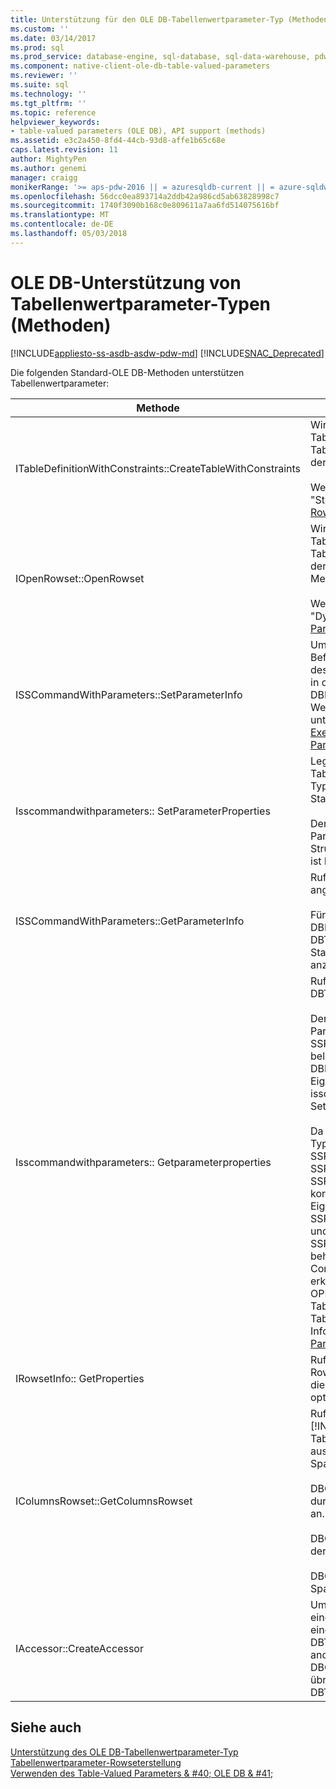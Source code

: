 ```yaml
---
title: Unterstützung für den OLE DB-Tabellenwertparameter-Typ (Methoden) | Microsoft Docs
ms.custom: ''
ms.date: 03/14/2017
ms.prod: sql
ms.prod_service: database-engine, sql-database, sql-data-warehouse, pdw
ms.component: native-client-ole-db-table-valued-parameters
ms.reviewer: ''
ms.suite: sql
ms.technology: ''
ms.tgt_pltfrm: ''
ms.topic: reference
helpviewer_keywords:
- table-valued parameters (OLE DB), API support (methods)
ms.assetid: e3c2a450-8fd4-44cb-93d8-affe1b65c68e
caps.latest.revision: 11
author: MightyPen
ms.author: genemi
manager: craigg
monikerRange: '>= aps-pdw-2016 || = azuresqldb-current || = azure-sqldw-latest || >= sql-server-2016 || = sqlallproducts-allversions'
ms.openlocfilehash: 56dcc0ea893714a2ddb42a986cd5ab63828998c7
ms.sourcegitcommit: 1740f3090b168c0e809611a7aa6fd514075616bf
ms.translationtype: MT
ms.contentlocale: de-DE
ms.lasthandoff: 05/03/2018
---
```

# <a name="ole-db-table-valued-parameter-type-support-methods"></a>OLE DB-Unterstützung von Tabellenwertparameter-Typen (Methoden)
[!INCLUDE[appliesto-ss-asdb-asdw-pdw-md](../../includes/appliesto-ss-asdb-asdw-pdw-md.md)]
[!INCLUDE[SNAC_Deprecated](../../includes/snac-deprecated.md)]

  Die folgenden Standard-OLE DB-Methoden unterstützen Tabellenwertparameter:  
  
|Methode|Tabellenwertparameter-Unterstützung|  
|------------|-------------------------------------|  
|ITableDefinitionWithConstraints::CreateTableWithConstraints|Wird verwendet, wenn Sie den Typ des Tabellenwertparameters kennen und ein Tabellenwertparameter-Rowsetobjekt anhand der Typinformation instanziieren möchten.<br /><br /> Weitere Informationen finden Sie unter "Statischen Szenario" in [Table-Valued Parameter Rowseterstellung](../../relational-databases/native-client-ole-db-table-valued-parameters/table-valued-parameter-rowset-creation.md).|  
|IOpenRowset::OpenRowset|Wird verwendet, wenn Sie den Typ eines Tabellenwertparameters nicht kennen und ein Tabellenwertparameter-Rowsetobjekt anhand der vom Server abgerufenen Metadateninformationen instanziieren möchten.<br /><br /> Weitere Informationen finden Sie unter "Dynamischen Szenario" in [Table-Valued Parameter Rowseterstellung](../../relational-databases/native-client-ole-db-table-valued-parameters/table-valued-parameter-rowset-creation.md).|  
|ISSCommandWithParameters::SetParameterInfo|Um ein Tabellenwertparameter-Befehlsparameters gibt der Consumer den Typ des Parameters als 'Table' oder 'DBTYPE_TABLE' in der *PwszName* -Element der DBPARAMBINDINFO-Struktur. Die *UlParamSize* -Wert von ~ 0. Weitere Informationen finden Sie unter "Tabellenwertparameter-Spezifikation" in [Executing Commands Containing Table-Valued Parameter](../../relational-databases/native-client-ole-db-table-valued-parameters/executing-commands-containing-table-valued-parameters.md).|  
|Isscommandwithparameters:: SetParameterProperties|Legt spezielle Eigenschaften für Tabellenwertparameter fest, z. B. Schemaname, Typname, Spaltenreihenfolge und Standardspalten.<br /><br /> Der Consumer gibt die Ordnungszahl des Parameters in der *iOrdinal* der SSPARAMPROPS-Struktur. Die angeforderte Eigenschaftengruppe ist DBPROPSET_SQLSERVERPARAMETER.|  
|ISSCommandWithParameters::GetParameterInfo|Ruft die Typen aller Parameter zu einem angegebenen Befehl ab.<br /><br /> Für Tabellenwertparameter der *wType* Feld in der DBPARAMINFO-Struktur über den Typ DBTYPE_TABLE. Die *UlParamSize* Standardfeldsatz auf ~ 0, um unbekannte Länge anzugeben.|  
|Isscommandwithparameters:: Getparameterproperties|Ruft weitere Typinformationen für Parameter des DBTYPE_TABLE-Typs ab.<br /><br /> Der Consumer gibt die Ordnungszahl des Parameters in der *iOrdinal* -Element der SSPARAMPROPS-Struktur. Der Consumer kann beliebige Eigenschaften in der DBPROPSET_SQLSERVERPARAMETER-Eigenschaftengruppe anfordern, die unter isscommandwithparameters:: SetParameterProperties aufgelistet sind.<br /><br /> Da der Consumer den Tabellenwertparameter-Typ nicht kennt, muss der Anbieter für SSPROP_PARAM_TYPE_TYPENAME, SSPROP_PARAM_TYPE_SCHEMANAME und SSPROP_PARAM_TYPE_CATALOGNAME die korrekten Werte festlegen. Die übrigen Eigenschaften, SSPROP_PARAM_TABLE_DEFAULT_COLUMNS und SSPROP_PARAM_TABLE_COLUMN_SORT_ORDER, behalten ihre Standardwerte. Nachdem der Consumer die Tabellenwertparameter-Typnamen erkannt hat, verwendet er IOpenRowset:: OPENROWSET zum Erstellen einer Instanz dieses Tabellenwert-Parameters, der den Namen des Tabellenwertparameter-Typs angeben. Weitere Informationen finden Sie unter [Table-Valued Parameter Typermittlung](../../relational-databases/native-client-ole-db-table-valued-parameters/table-valued-parameter-type-discovery.md).|  
|IRowsetInfo:: GetProperties|Ruft Tabellenwertparameter-Rowseteigenschaften ab. Der Consumer kann diese Eigenschaften verwenden, um Bindungen optimal einzurichten.|  
|IColumnsRowset::GetColumnsRowset|Ruft Metadateninformationen zu einer [!INCLUDE[ssNoVersion](../../includes/ssnoversion-md.md)]-Tabelle ab. Für Tabellenwertparameter stellt diese Schnittstelle ausführliche Metadateninformationen über jede Spalte bereit, darunter:<br /><br /> DBCOLUMN_FLAGS gibt die NULL-Zulässigkeit durch das DBCOLUMNFLAGS_ISNULLABLE-Bit an.<br /><br /> DBCOLUMN_ISUNIQUE gibt an, ob es sich bei der Spalte um eine Identitätsspalte handelt.<br /><br /> DBCOLUMN_COMPUTEMODE gibt an, ob die Spalte berechnet wird.|  
|IAccessor::CreateAccessor|Um ein Tabellenwertparameter-Rowsetobjekt an einen Befehlsparameter zu binden, erstellen Sie einen Accessor mit seiner *wType* Members auf DBTYPE_TABLE festgelegt. IID_IRowset oder jede andere gültige Rowsetobjekt-Schnittstelle in der DBOBJECT-Struktur enthält die *Iid* Member. Die übrigen Felder werden ähnlich behandelt wie DBTYPE_IUNKNOWN.|  
  
## <a name="see-also"></a>Siehe auch  
 [Unterstützung des OLE DB-Tabellenwertparameter-Typ](../../relational-databases/native-client-ole-db-table-valued-parameters/ole-db-table-valued-parameter-type-support.md)   
 [Tabellenwertparameter-Rowseterstellung](../../relational-databases/native-client-ole-db-table-valued-parameters/table-valued-parameter-rowset-creation.md)   
 [Verwenden des Table-Valued Parameters & #40; OLE DB & #41;](../../relational-databases/native-client-ole-db-how-to/use-table-valued-parameters-ole-db.md)  
  
  
